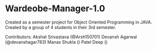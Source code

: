 # Wardeobe-Manager-1.0
Created as a semester project for Object Oriented Programming in JAVA.
Created by a group of 4 students in their 3rd semester.

Contributors:
Akshat Srivastava (@Arsh150701)
Devansh Agarwal (@devanshagar783)
Manas Shukla ()
Patel Deep ()
